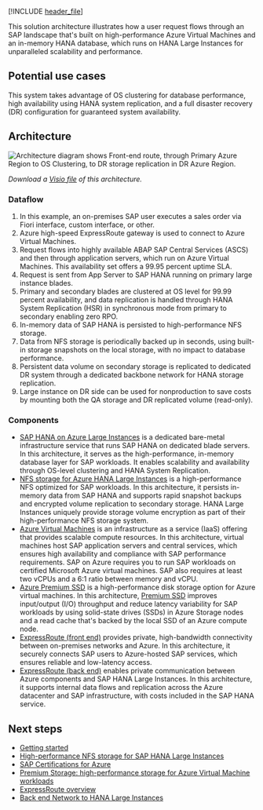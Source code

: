 [!INCLUDE [header_file](../../../includes/sol-idea-header.md)]

This solution architecture illustrates how a user request flows through an SAP landscape that's built on high-performance Azure Virtual Machines and an in-memory HANA database, which runs on HANA Large Instances for unparalleled scalability and performance.

## Potential use cases

This system takes advantage of OS clustering for database performance, high availability using HANA system replication, and a full disaster recovery (DR) configuration for guaranteed system availability.

## Architecture

![Architecture diagram shows Front-end route, through Primary Azure Region to OS Clustering, to DR storage replication in DR Azure Region.](../media/sap-s4-hana-on-hli-with-ha-and-dr.svg)

*Download a [Visio file](https://arch-center.azureedge.net/sap-s4-hana-on-hli-with-ha-and-dr.vsdx) of this architecture.*

### Dataflow

1. In this example, an on-premises SAP user executes a sales order via Fiori interface, custom interface, or other.
1. Azure high-speed ExpressRoute gateway is used to connect to Azure Virtual Machines.
1. Request flows into highly available ABAP SAP Central Services (ASCS) and then through application servers, which run on Azure Virtual Machines. This availability set offers a 99.95 percent uptime SLA.
1. Request is sent from App Server to SAP HANA running on primary large instance blades.
1. Primary and secondary blades are clustered at OS level for 99.99 percent availability, and data replication is handled through HANA System Replication (HSR) in synchronous mode from primary to secondary enabling zero RPO.
1. In-memory data of SAP HANA is persisted to high-performance NFS storage.
1. Data from NFS storage is periodically backed up in seconds, using built-in storage snapshots on the local storage, with no impact to database performance.
1. Persistent data volume on secondary storage is replicated to dedicated DR system through a dedicated backbone network for HANA storage replication.
1. Large instance on DR side can be used for nonproduction to save costs by mounting both the QA storage and DR replicated volume (read-only).

### Components

* [SAP HANA on Azure Large Instances](/azure/sap/large-instances/hana-overview-architecture) is a dedicated bare-metal infrastructure service that runs SAP HANA on dedicated blade servers. In this architecture, it serves as the high-performance, in-memory database layer for SAP workloads. It enables scalability and availability through OS-level clustering and HANA System Replication.
* [NFS storage for Azure HANA Large Instances](/azure/sap/workloads/planning-guide-storage-azure-files) is a high-performance NFS optimized for SAP workloads. In this architecture, it persists in-memory data from SAP HANA and supports rapid snapshot backups and encrypted volume replication to secondary storage. HANA Large Instances uniquely provide storage volume encryption as part of their high-performance NFS storage system.
* [Azure Virtual Machines](/azure/well-architected/service-guides/virtual-machines) is an infrastructure as a service (IaaS) offering that provides scalable compute resources. In this architecture, virtual machines host SAP application servers and central services, which ensures high availability and compliance with SAP performance requirements. SAP on Azure requires you to run SAP workloads on certified Microsoft Azure virtual machines. SAP also requires at least two vCPUs and a 6:1 ratio between memory and vCPU.
* [Azure Premium SSD](/azure/well-architected/service-guides/azure-disk-storage) is a high-performance disk storage option for Azure virtual machines. In this architecture, [Premium SSD](/azure/virtual-machines/disks-types) improves input/output (I/O) throughput and reduce latency variability for SAP workloads by using solid-state drives (SSDs) in Azure Storage nodes and a read cache that's backed by the local SSD of an Azure compute node.
* [ExpressRoute (front end)](/azure/well-architected/service-guides/azure-expressroute) provides private, high-bandwidth connectivity between on-premises networks and Azure. In this architecture, it securely connects SAP users to Azure-hosted SAP services, which ensures reliable and low-latency access.
* [ExpressRoute (back end)](/azure/well-architected/service-guides/azure-expressroute) enables private communication between Azure components and SAP HANA Large Instances. In this architecture, it supports internal data flows and replication across the Azure datacenter and SAP infrastructure, with costs included in the SAP HANA service.

## Next steps

* [Getting started](/azure/virtual-machines/workloads/sap/get-started)
* [High-performance NFS storage for SAP HANA Large Instances](/azure/virtual-machines/workloads/sap/hana-overview-architecture)
* [SAP Certifications for Azure](/azure/virtual-machines/workloads/sap/sap-certifications)
* [Premium Storage: high-performance storage for Azure Virtual Machine workloads](/azure/storage/storage-premium-storage)
* [ExpressRoute overview](https://azure.microsoft.com/services/expressroute)
* [Back end Network to HANA Large Instances](/azure/virtual-machines/workloads/sap/hana-overview-architecture)

